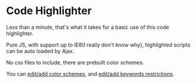 # Code Highlighter

Less than a minute, that's what it takes for a basic use of this code highlighter.

Pure JS, with support up to IE8(I really don't know why), highlighted scripts can be auto loaded by Ajax.

No css files to include, there are prebuilt color schemes.

You can [edit/add color schemes](www.github.com), and [edit/add keywords restrictions](www.github.com).
